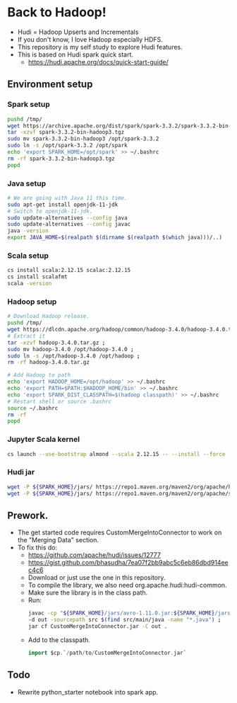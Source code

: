 # Back to Hadoop!
* Hudi = Hadoop Upserts and Incrementals
* If you don't know, I love Hadoop especially HDFS.
* This repository is my self study to explore Hudi features.
* This is based on Hudi spark quick start.
    * https://hudi.apache.org/docs/quick-start-guide/

## Environment setup
### Spark setup
```bash
pushd /tmp/
wget https://archive.apache.org/dist/spark/spark-3.3.2/spark-3.3.2-bin-hadoop3.tgz
tar -xzvf spark-3.3.2-bin-hadoop3.tgz
sudo mv spark-3.3.2-bin-hadoop3 /opt/spark-3.3.2
sudo ln -s /opt/spark-3.3.2 /opt/spark
echo 'export SPARK_HOME=/opt/spark' >> ~/.bashrc
rm -rf spark-3.3.2-bin-hadoop3.tgz
popd
```

### Java setup
```bash
# We are going with Java 11 this time.
sudo apt-get install openjdk-11-jdk
# Switch to openjdk-11-jdk.
sudo update-alternatives --config java 
sudo update-alternatives --config javac 
java -version
export JAVA_HOME=$(realpath $(dirname $(realpath $(which java)))/..)
```

### Scala setup
```bash
cs install scala:2.12.15 scalac:2.12.15
cs install scalafmt
scala -version
```

### Hadoop setup
```bash
# Download Hadoop release.
pushd /tmp/
wget https://dlcdn.apache.org/hadoop/common/hadoop-3.4.0/hadoop-3.4.0.tar.gz ;
# Extract it
tar -xzvf hadoop-3.4.0.tar.gz ;
sudo mv hadoop-3.4.0 /opt/hadoop-3.4.0 ;
sudo ln -s /opt/hadoop-3.4.0 /opt/hadoop ;
rm -rf hadoop-3.4.0.tar.gz

# Add Hadoop to path
echo 'export HADOOP_HOME=/opt/hadoop' >> ~/.bashrc
echo 'export PATH=$PATH:$HADOOP_HOME/bin' >> ~/.bashrc
echo 'export SPARK_DIST_CLASSPATH=$(hadoop classpath)' >> ~/.bashrc
# Restart shell or source .bashrc
source ~/.bashrc
rm -rf 
popd
```

### Jupyter Scala kernel
```bash
cs launch --use-bootstrap almond --scala 2.12.15 -- --install --force
```

### Hudi jar
```bash
wget -P ${SPARK_HOME}/jars/ https://repo1.maven.org/maven2/org/apache/hudi/hudi-spark3-bundle_2.12/1.0.0/hudi-spark3-bundle_2.12-1.0.0.jar
wget -P ${SPARK_HOME}/jars/ https://repo1.maven.org/maven2/org/apache/spark/spark-hive_2.12/3.3.2/spark-hive_2.12-3.3.2.jar
```

## Prework.
* The get started code requires CustomMergeIntoConnector to work on the "Merging Data" section.
* To fix this do:
    * https://github.com/apache/hudi/issues/12777
    * https://gist.github.com/bhasudha/7ea07f2bb9abc5c6eb86dbd914eec4c6
    * Download or just use the one in this repository.
    * To compile the library, we also need org.apache.hudi:hudi-common.
    * Make sure the library is in the class path.
    * Run:
        ```bash
        javac -cp "${SPARK_HOME}/jars/avro-1.11.0.jar:${SPARK_HOME}/jars/hudi-spark3-bundle_2.12-1.0.0.jar:" \
        -d out -sourcepath src $(find src/main/java -name "*.java") ;
        jar cf CustomMergeIntoConnector.jar -C out .
        ```
    * Add to the classpath.
        ```scala
        import $cp.`/path/to/CustomMergeIntoConnector.jar`
        ```


## Todo
* Rewrite python_starter notebook into spark app.